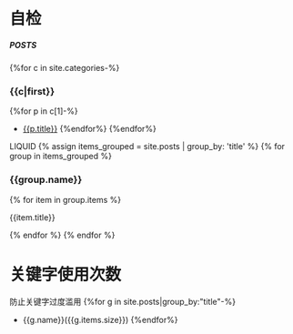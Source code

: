 # 自检
##### POSTS
{%for c in site.categories-%}
### {{c|first}}
{%for p in c[1]-%}
- [{{p.title}}]({{p.url|relative_url}})
{%endfor%}
{%endfor%}

LIQUID
{% assign items_grouped = site.posts | group_by: 'title' %}
  {% for group in items_grouped %}
    <h3>{{group.name}}</h3>
    {% for item in group.items %}
        <p>{{item.title}}</p>
    {% endfor %}
  {% endfor %}
  
# 关键字使用次数
防止关键字过度滥用
{%for g in site.posts|group_by:"title"-%}
- {{g.name}}({{g.items.size}})
{%endfor%}
